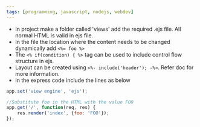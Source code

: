 ```yaml
---
tags: [programming, javascript, nodejs, webdev]
---
```


* In project make a folder called 'views' add the required .ejs file. All normal HTML is valid in ejs file.
* In the file the location where the content needs to be changed dynamically add `<%= foo %>`
* The `<% if(condition) { %>` tag can be used to include control flow structure in ejs.
* Layout can be created using `<%- include('header'); -%>`. Refer doc for more information.
* In the express code include the lines as below

````js
app.set('view engine', 'ejs');

//Substitute foo in the HTML with the value FOO
app.get('/', function(req, res) {
	res.render('index', {foo: 'FOO'});
});
````
